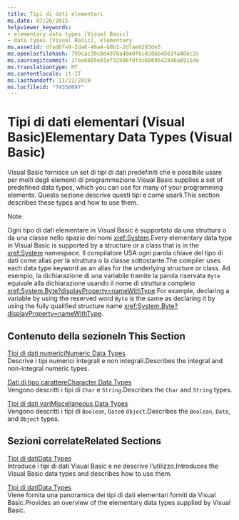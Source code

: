 ```yaml
---
title: Tipi di dati elementari
ms.date: 07/20/2015
helpviewer_keywords:
- elementary data types [Visual Basic]
- data types [Visual Basic], elementary
ms.assetid: dfad6fe9-2da6-49a4-b0b1-2d7ae0283de5
ms.openlocfilehash: 799cac39c0d4978a4840fbc4386b4563fa46bc2c
ms.sourcegitcommit: 17ee6605e01ef32506f8fdc686954244ba6911de
ms.translationtype: MT
ms.contentlocale: it-IT
ms.lasthandoff: 11/22/2019
ms.locfileid: "74350097"
---
```

# <a name="elementary-data-types-visual-basic"></a><span data-ttu-id="c19bf-102">Tipi di dati elementari (Visual Basic)</span><span class="sxs-lookup"><span data-stu-id="c19bf-102">Elementary Data Types (Visual Basic)</span></span>
<span data-ttu-id="c19bf-103">Visual Basic fornisce un set di tipi di dati predefiniti che è possibile usare per molti degli elementi di programmazione.</span><span class="sxs-lookup"><span data-stu-id="c19bf-103">Visual Basic supplies a set of predefined data types, which you can use for many of your programming elements.</span></span> <span data-ttu-id="c19bf-104">Questa sezione descrive questi tipi e come usarli.</span><span class="sxs-lookup"><span data-stu-id="c19bf-104">This section describes these types and how to use them.</span></span>  
  
> [!NOTE]
> <span data-ttu-id="c19bf-105">Ogni tipo di dati elementare in Visual Basic è supportato da una struttura o da una classe nello spazio dei nomi <xref:System>.</span><span class="sxs-lookup"><span data-stu-id="c19bf-105">Every elementary data type in Visual Basic is supported by a structure or a class that is in the <xref:System> namespace.</span></span> <span data-ttu-id="c19bf-106">Il compilatore USA ogni parola chiave del tipo di dati come alias per la struttura o la classe sottostante.</span><span class="sxs-lookup"><span data-stu-id="c19bf-106">The compiler uses each data type keyword as an alias for the underlying structure or class.</span></span> <span data-ttu-id="c19bf-107">Ad esempio, la dichiarazione di una variabile tramite la parola riservata `Byte` equivale alla dichiarazione usando il nome di struttura completo <xref:System.Byte?displayProperty=nameWithType>.</span><span class="sxs-lookup"><span data-stu-id="c19bf-107">For example, declaring a variable by using the reserved word `Byte` is the same as declaring it by using the fully qualified structure name <xref:System.Byte?displayProperty=nameWithType>.</span></span>  
  
## <a name="in-this-section"></a><span data-ttu-id="c19bf-108">Contenuto della sezione</span><span class="sxs-lookup"><span data-stu-id="c19bf-108">In This Section</span></span>  
 [<span data-ttu-id="c19bf-109">Tipi di dati numerici</span><span class="sxs-lookup"><span data-stu-id="c19bf-109">Numeric Data Types</span></span>](../../../../visual-basic/programming-guide/language-features/data-types/numeric-data-types.md)  
 <span data-ttu-id="c19bf-110">Descrive i tipi numerici integrali e non integrali.</span><span class="sxs-lookup"><span data-stu-id="c19bf-110">Describes the integral and non-integral numeric types.</span></span>  
  
 [<span data-ttu-id="c19bf-111">Dati di tipo carattere</span><span class="sxs-lookup"><span data-stu-id="c19bf-111">Character Data Types</span></span>](../../../../visual-basic/programming-guide/language-features/data-types/character-data-types.md)  
 <span data-ttu-id="c19bf-112">Vengono descritti i tipi di `Char` e `String`.</span><span class="sxs-lookup"><span data-stu-id="c19bf-112">Describes the `Char` and `String` types.</span></span>  
  
 [<span data-ttu-id="c19bf-113">Tipi di dati vari</span><span class="sxs-lookup"><span data-stu-id="c19bf-113">Miscellaneous Data Types</span></span>](../../../../visual-basic/programming-guide/language-features/data-types/miscellaneous-data-types.md)  
 <span data-ttu-id="c19bf-114">Vengono descritti i tipi di `Boolean`, `Date`e `Object`.</span><span class="sxs-lookup"><span data-stu-id="c19bf-114">Describes the `Boolean`, `Date`, and `Object` types.</span></span>  
  
## <a name="related-sections"></a><span data-ttu-id="c19bf-115">Sezioni correlate</span><span class="sxs-lookup"><span data-stu-id="c19bf-115">Related Sections</span></span>  
 [<span data-ttu-id="c19bf-116">Tipi di dati</span><span class="sxs-lookup"><span data-stu-id="c19bf-116">Data Types</span></span>](../../../../visual-basic/programming-guide/language-features/data-types/index.md)  
 <span data-ttu-id="c19bf-117">Introduce i tipi di dati Visual Basic e ne descrive l'utilizzo.</span><span class="sxs-lookup"><span data-stu-id="c19bf-117">Introduces the Visual Basic data types and describes how to use them.</span></span>  
  
 [<span data-ttu-id="c19bf-118">Tipi di dati</span><span class="sxs-lookup"><span data-stu-id="c19bf-118">Data Types</span></span>](../../../../visual-basic/language-reference/data-types/index.md)  
 <span data-ttu-id="c19bf-119">Viene fornita una panoramica dei tipi di dati elementari forniti da Visual Basic.</span><span class="sxs-lookup"><span data-stu-id="c19bf-119">Provides an overview of the elementary data types supplied by Visual Basic.</span></span>
